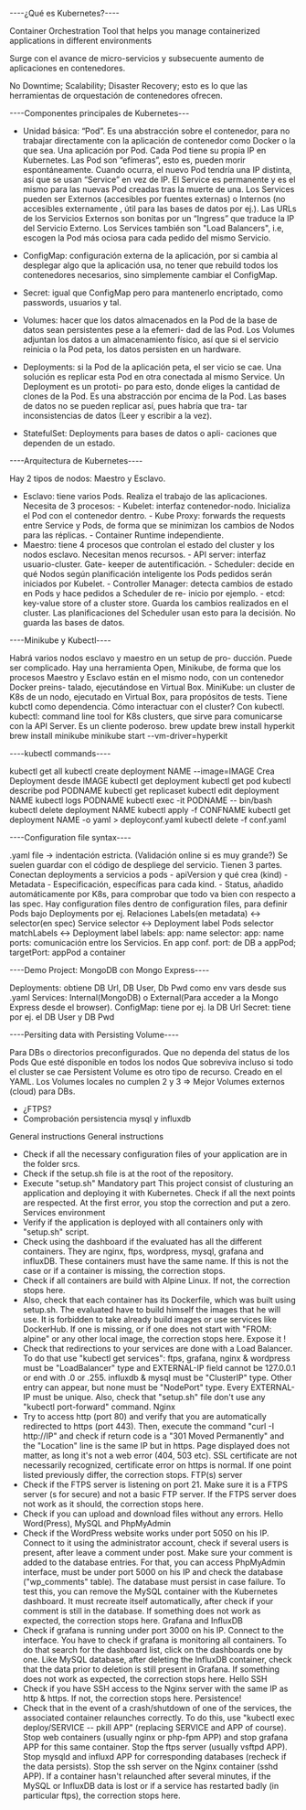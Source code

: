----¿Qué es Kubernetes?----

Container Orchestration Tool  that helps you manage
containerized applications in different environments

Surge con el avance de micro-servicios y subsecuente
aumento de aplicaciones en contenedores.

No Downtime; Scalability; Disaster Recovery;
esto es lo que las herramientas de orquestación
de contenedores ofrecen.

----Componentes principales de Kubernetes---

-	Unidad básica: “Pod”. Es una abstracción sobre el
contenedor, para no trabajar directamente con la
aplicación de contenedor como Docker o la que sea.
Una aplicación por Pod.
	Cada Pod tiene su propia IP en Kubernetes.
	Las Pod son “efímeras”, esto es, pueden morir
espontáneamente.
	Cuando ocurra, el nuevo Pod tendría una IP distinta,
así que se usan
	“Service” en vez de IP. El Service es permanente y
es el mismo para las nuevas Pod creadas tras la muerte
de una.
	Los Services pueden ser Externos (accesibles por
fuentes externas) o Internos (no accesibles externamente
, útil para las bases de datos por 	ej.). Las URLs de
los Servicios Externos son bonitas por un “Ingress”
que traduce la IP del Servicio Externo.
	Los Services también son "Load Balancers", i.e,
escogen la Pod más ociosa para cada pedido del mismo
Servicio.

-	ConfigMap: configuración externa de la aplicación,
por si cambia al desplegar algo que la aplicación usa,
no tener que rebuild todos los contenedores necesarios,
sino simplemente cambiar el ConfigMap.

-	Secret: igual que ConfigMap pero para mantenerlo
encriptado, como passwords, usuarios y tal.

-	Volumes: hacer que los datos almacenados en la Pod
de la base de datos sean persistentes pese a la efemeri-
dad de las Pod. Los Volumes adjuntan los datos a un
almacenamiento físico, así que si el servicio reinicia o
la Pod peta, los datos persisten en un hardware.

-	Deployments: si la Pod de la aplicación peta, el ser
vicio se cae. Una solución es replicar esta Pod en otra
conectada al mismo Service. Un Deployment es un prototi-
po para esto, donde eliges la cantidad de clones de la
Pod. Es una abstracción por encima de la Pod. Las bases
de datos no se pueden replicar así, pues habría que tra-
tar inconsistencias de datos (Leer y escribir a la vez).

-	StatefulSet: Deployments para bases de datos o apli-
caciones que dependen de un estado.

----Arquitectura de Kubernetes----

Hay 2 tipos de nodos: Maestro y Esclavo.

-	Esclavo: tiene varios Pods. Realiza el trabajo de
las aplicaciones. Necesita de 3 procesos:
		-   Kubelet: interfaz contenedor-nodo. Inicializa
		el Pod con el contenedor dentro.
		-   Kube Proxy: forwards the requests entre
		Service y Pods, de forma que se minimizan los
		cambios de Nodos para las réplicas.
		-   Container Runtime independiente.
- Maestro: tiene 4 procesos que controlan el estado del
cluster y los nodos esclavo. Necesitan menos recursos.
		-   API server: interfaz usuario-cluster. Gate-
		keeper de autentificación.
		-   Scheduler: decide en qué Nodos
		según planificación inteligente los Pods pedidos
		serán iniciados por Kubelet.
		-   Controller Manager: detecta cambios de
		estado en Pods y hace pedidos a Scheduler de re-
		inicio por ejemplo.
		-   etcd: key-value store of a cluster store.
		Guarda los cambios realizados en el cluster.
		Las planificaciones del Scheduler usan esto
		para la decisión. No guarda las bases de datos.

----Minikube y Kubectl----

Habrá varios nodos esclavo y maestro en un setup de pro-
ducción. Puede ser complicado. Hay una herramienta Open,
Minikube, de forma que los procesos Maestro y Esclavo
están en el mismo nodo, con un contenedor Docker preins-
talado, ejecutándose en Virtual Box.
	MiniKube: un cluster de K8s de un nodo, ejecutado en
Virtual Box, para propósitos de tests. Tiene kubctl
como dependencia.
Cómo interactuar con el cluster? Con kubectl.
	kubectl: command line tool for K8s clusters, que
	sirve para comunicarse con la API Server. Es un
	cliente poderoso.
brew update
brew install hyperkit
brew install minikube
minikube start --vm-driver=hyperkit

----kubectl commands----

kubectl get all
kubectl create deployment NAME --image=IMAGE
	Crea Deployment desde IMAGE
kubectl get deployment
kubectl get pod
kubectl describe pod PODNAME
kubectl get replicaset
kubectl edit deployment NAME
kubectl logs PODNAME
kubectl exec -it PODNAME -- bin/bash
kubectl delete deployment NAME
kubectl apply -f CONFNAME
kubectl get deployment NAME -o yaml > deployconf.yaml
kubectl delete -f conf.yaml

----Configuration file syntax----

.yaml file -> indentación estricta. (Validación online
si es muy grande?) Se suelen guardar con el código de
despliege del servicio.
Tienen 3 partes. Conectan deployments a servicios a pods
	-   apiVersion y qué crea (kind)
	-   Metadata
	-   Especificación, específicas para cada kind.
	-   Status, añadido automáticamente por K8s, para
	comprobar que todo va bien con respecto a las spec.
Hay configuration files dentro de configuration files,
para definir Pods bajo Deployments por ej.
Relaciones Labels(en metadata) <-> selector(en spec)
	Service selector <-> Deployment label
	Pods selector matchLabels <-> Deployment label
labels:
	app: name
selector:
	app: name	
ports: comunicación entre los Servicios. En app conf.
	port: de DB a appPod; targetPort: appPod a container

----Demo Project: MongoDB con Mongo Express----
 
 Deployments: obtiene DB Url, DB User, Db Pwd como 
	env vars desde sus .yaml
 Services: Internal(MongoDB) o External(Para acceder a la
	Mongo Express desde el browser).
 ConfigMap: tiene por ej. la DB Url
 Secret: tiene por ej. el DB User y DB Pwd

----Persiting data with Persisting Volume----

Para DBs o directorios preconfigurados.
	Que no dependa del status de los Pods
	Que esté disponible en todos los nodos
	Que sobreviva incluso si todo el cluster se cae
Persistent Volume es otro tipo de recurso.
Creado en el YAML.
Los Volumes locales no cumplen 2 y 3 => Mejor Volumes 
externos (cloud) para DBs.


- ¿FTPS?
- Comprobación persistencia mysql y influxdb

General instructions
General instructions
- Check if all the necessary configuration files of your application are in the folder srcs.
- Check if the setup.sh file is at the root of the repository.
- Execute "setup.sh"
Mandatory part
This project consist of clusturing an application and deploying it with Kubernetes. Check if all the next points are respected. At the first error, you stop the correction and put a zero.
Services environment
- Verify if the application is deployed with all containers only with "setup.sh" script.
- Check using the dashboard if the evaluated has all the different containers.
They are nginx, ftps, wordpress, mysql, grafana and influxDB.
These containers must have the same name. If this is not the case or if a container is missing, the correction stops.
- Check if all containers are build with Alpine Linux. If not, the correction stops here.
- Also, check that each container has its Dockerfile, which was built using setup.sh.
The evaluated have to build himself the images that he will use. It is forbidden to take already build images
or use services like DockerHub.
If one is missing, or if one does not start with "FROM: alpine" or any other local image, the correction stops here.
Expose it !
- Check that redirections to your services are done with a Load Balancer.
To do that use "kubectl get services":
ftps, grafana, nginx & wordpress must be "LoadBalancer" type and EXTERNAL-IP field cannot be 127.0.0.1 or end with .0 or .255.
influxdb & mysql must be "ClusterIP" type.
Other entry can appear, but none must be "NodePort" type.
Every EXTERNAL-IP must be unique.
Also, check that "setup.sh" file don't use any "kubectl port-forward" command.
Nginx
- Try to access http (port 80) and verify that you are automatically redirected to https (port 443).
Then, execute the command "curl -I http://IP" and check if return code is a
"301 Moved Permanently" and the "Location" line is the same IP but in https.
Page displayed does not matter, as long it's not a web error (404, 503 etc).
SSL certificate are not necessarily recognized, certificate error on https is normal.
If one point listed previously differ, the correction stops.
FTP(s) server
- Check if the FTPS server is listening on port 21. Make sure it is a FTPS server (s for secure)
and not a basic FTP server.
If the FTPS server does not work as it should, the correction stops here.
- Check if you can upload and download files without any errors.
Hello Word(Press), MySQL and PhpMyAdmin
- Check if the WordPress website works under port 5050 on his IP. Connect to it using the administrator account,
check if several users is present, after leave a comment under post. Make sure your comment is added to the database entries.
For that, you can access PhpMyAdmin interface, must be under port 5000 on his IP and check the database ("wp_comments" table).
The database must persist in case failure.
To test this, you can remove the MySQL container with the Kubernetes dashboard.
It must recreate itself automatically, after check if your comment is still in the database.
If something does not work as expected, the correction stops here.
Grafana and InfluxDB
- Check if grafana is running under port 3000 on his IP. Connect to the interface.
You have to check if grafana is monitoring all containers. To do that search for the dashboard list,
click on the dashboards one by one.
Like MySQL database, after deleting the InfluxDB container, check that the data prior to deletion is still present in Grafana.
If something does not work as expected, the correction stops here.
Hello SSH
- Check if you have SSH access to the Nginx server with the same IP as http & https.
If not, the correction stops here.
Persistence!
- Check that in the event of a crash/shutdown of one of the services, the associated container relaunches correctly.
 To do this, use "kubectl exec deploy/SERVICE -- pkill APP" (replacing SERVICE and APP of course).
 Stop web containers (usually nginx or php-fpm APP) and stop grafana APP for this same container.
 Stop the ftps server (usually vsftpd APP).
 Stop mysqld and influxd APP for corresponding databases (recheck if the data persists).
 Stop the ssh server on the Nginx container (sshd APP).
 If a container hasn't relaunched after several minutes, if the MySQL or InfluxDB data is lost
 or if a service has restarted badly (in particular ftps), the correction stops here.

